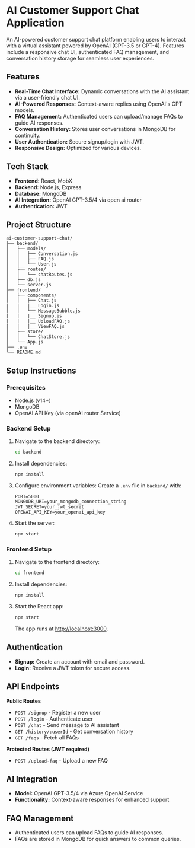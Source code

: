 # AI Customer Support Chat Application

An AI-powered customer support chat platform enabling users to interact with a virtual assistant powered by OpenAI (GPT-3.5 or GPT-4). Features include a responsive chat UI, authenticated FAQ management, and conversation history storage for seamless user experiences.

## Features

- **Real-Time Chat Interface:** Dynamic conversations with the AI assistant via a user-friendly chat UI.
- **AI-Powered Responses:** Context-aware replies using OpenAI's GPT models.
- **FAQ Management:** Authenticated users can upload/manage FAQs to guide AI responses.
- **Conversation History:** Stores user conversations in MongoDB for continuity.
- **User Authentication:** Secure signup/login with JWT.
- **Responsive Design:** Optimized for various devices.

## Tech Stack

- **Frontend:** React, MobX
- **Backend:** Node.js, Express
- **Database:** MongoDB
- **AI Integration:** OpenAI GPT-3.5/4 via open ai router
- **Authentication:** JWT

##  Project Structure

```
ai-customer-support-chat/
├── backend/
│   ├── models/
│   │   ├── Conversation.js
│   │   ├── FAQ.js
│   │   └── User.js
│   ├── routes/
│   │   └── chatRoutes.js
│   ├── db.js
│   └── server.js
├── frontend/
│   ├── components/
│   │   ├── Chat.js
|   |   |__ Login.js
│   │   └── MessageBubble.js
|   |   |__ Signup.js
|   |   |__ UploadFAQ.js
|   |   |__ ViewFAQ.js
│   ├── store/
│   │   └── ChatStore.js
│   └── App.js
├── .env
└── README.md
```

##  Setup Instructions

### Prerequisites

- Node.js (v14+)
- MongoDB
- OpenAI API Key (via openAI router Service)

### Backend Setup

1. Navigate to the backend directory:
    ```bash
    cd backend
    ```
2. Install dependencies:
    ```bash
    npm install
    ```
3. Configure environment variables: Create a `.env` file in `backend/` with:
    ```env
    PORT=5000
    MONGODB_URI=your_mongodb_connection_string
    JWT_SECRET=your_jwt_secret
    OPENAI_API_KEY=your_openai_api_key
    ```
4. Start the server:
    ```bash
    npm start
    ```

### Frontend Setup

1. Navigate to the frontend directory:
    ```bash
    cd frontend
    ```
2. Install dependencies:
    ```bash
    npm install
    ```
3. Start the React app:
    ```bash
    npm start
    ```
    The app runs at [http://localhost:3000](http://localhost:3000).

##  Authentication

- **Signup:** Create an account with email and password.
- **Login:** Receive a JWT token for secure access.

##  API Endpoints

**Public Routes**
- `POST /signup` - Register a new user
- `POST /login` - Authenticate user
- `POST /chat` - Send message to AI assistant
- `GET /history/:userId` - Get conversation history
- `GET /faqs` - Fetch all FAQs

**Protected Routes (JWT required)**
- `POST /upload-faq` - Upload a new FAQ

##  AI Integration

- **Model:** OpenAI GPT-3.5/4 via Azure OpenAI Service
- **Functionality:** Context-aware responses for enhanced support

##  FAQ Management

- Authenticated users can upload FAQs to guide AI responses.
- FAQs are stored in MongoDB for quick answers to common queries.


